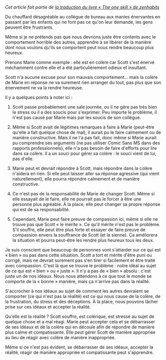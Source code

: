 <!-- 
.. title: Gérer les personnes difficiles
.. slug: gerer-les-personnes-difficiles
.. date: 2014-10-05 15:48:50+02:00
.. tags: Zen, Traduction, Zen habits, L'unique compétence
.. category: 
.. link: 
.. description: 
.. type: text
-->

_Cet article fait partie de [la traduction du livre « The one skill » de zenhabits](/blog/traduction-du-livre-the-one-skill-de-zenhabits/)_

Du chauffard désagréable au collègue de bureau aux manies énervantes en passant par les enfants qui ne font pas ce qu'on leur demande, les gens peuvent être frustrants.

Même si je ne prétends pas que nous devrions juste être contents avec le comportement horrible des autres, apprendre à se libérer de la manière dont nous voulons qu'ils se comportent peut nous rendre beaucoup plus heureux.

Prenons Marie comme exemple : elle est en colère car Scott s'est énervé méchamment contre elle et a été particulièrement odieux et insultant.

Scott n'a aucune excuse pour son mauvais comportement… mais la colère de Marie en réponse ne va surement rien arranger du tout, pas plus que son énervement ne va la rendre heureuse.

Il y a quelques points à noter ici :

1. Scott passe probablement une sale journée, ou il ne gère pas très bien le stress ou il a des soucis pour s'exprimer. Peu importe le problème, il n'est pas causé par Marie mais par les soucis de son collègue.

2. Même si Scott avait de légitimes remarques à faire à Marie (peut-être qu'elle a fait quelque chose de mal), il aurait pu le faire calmement ou de manière constructive. Mais il ne l'a pas fait, donc même si Marie aurait pu comprendre ses arguments (ne pas utiliser Comic Sans MS dans des rapports professionnels), elle n'a pas besoin de faire d'efforts pour lire dans sa colère. Il a un souci pour gérer sa colère : le souci vient de lui, pas d'elle.

3. Marie peut et devrait répondre à Scott, mais répondre dans la colère n'aidera en rien. Si elle peut laisser aller sa réponse agressive (qui vient naturellement), elle pourra répondre calmement et de manière constructive.

4. Ce n'est pas de la responsabilité de Marie de changer Scott. Même si elle essayait de le faire, elle ne pourrait pas le forcer à être une personne plus agréable. À la place, elle peut changer sa propre réponse qui est de sa responsabilité.

5. Cependant, Marie peut faire preuve de compassion ici, même si elle ne trouve pas que Scott « le mérite ». Ce qu'il mérite n'est pas le problème. S'il souffre, elle peut être plus forte et essayer de faire preuve de compassion envers la souffrance de Scott (et la sienne). Ça améliorera la situation et pourra peut-être les rendre plus heureux tous les deux.

Je suis conscient que beaucoup de personnes vont s'attarder sur ce qui est « bien » ou pas dans cette situation. Scott a tort et mérite d'être puni ou corrigé, mais ne devrait surement pas s'en tirer si facilement et être traité avec compassion. C'est là que se trouve le problème : notre idéal au sujet de ce qui est « bien » ou « juste ». Il n'y a pas de « bien » absolu : c'est juste un de nos idéaux. Nous nous attendons à ce que tout le monde se comporte de la « bonne » manière, mais ça n'arrive pas dans la réalité.

S'accrocher à nos idéaux au sujet de comment les autres devraient se comporter (ce qui n'est pas la réalité) est ce qui nous cause de la colère, de la frustration, du stress et des déceptions. À la place, nous pouvons lâcher prise sur ces idéaux et accepter la réalité.

Qu'elle est la réalité ? Scott souffre, est colérique, est stressé au sujet de quelque chose et a mal réagi. Marie peut accepter cela et se débarrasser de ses idéaux et de la colère qui en découle afin de répondre de manière plus calme et compatissante. Elle peut gérer Scott de manière appropriée au lieu de réagir avec colère de manière inappropriée.

Même si ce n'est pas évident, se débarrasser de ses idéaux, accepter la réalité, réagir de manière appropriée et compatissante peut s'apprendre.

